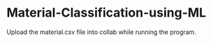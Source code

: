 # Material-Classification-using-ML

Upload the material.csv file into collab while running the program.
